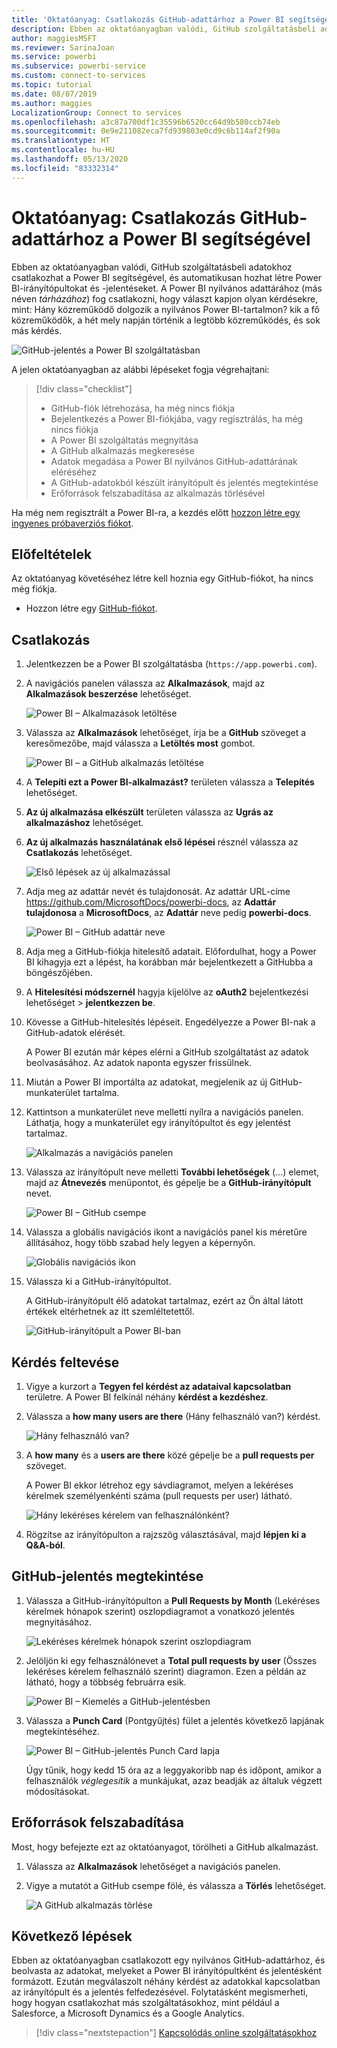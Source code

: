 ```yaml
---
title: 'Oktatóanyag: Csatlakozás GitHub-adattárhoz a Power BI segítségével'
description: Ebben az oktatóanyagban valódi, GitHub szolgáltatásbeli adatokhoz csatlakozhat a Power BI segítségével, és automatikusan hozhat létre Power BI-irányítópultokat és -jelentéseket.
author: maggiesMSFT
ms.reviewer: SarinaJoan
ms.service: powerbi
ms.subservice: powerbi-service
ms.custom: connect-to-services
ms.topic: tutorial
ms.date: 08/07/2019
ms.author: maggies
LocalizationGroup: Connect to services
ms.openlocfilehash: a3c87a700df1c35596b6520cc64d9b580ccb74eb
ms.sourcegitcommit: 0e9e211082eca7fd939803e0cd9c6b114af2f90a
ms.translationtype: HT
ms.contentlocale: hu-HU
ms.lasthandoff: 05/13/2020
ms.locfileid: "83332314"
---
```

# <a name="tutorial-connect-to-a-github-repo-with-power-bi"></a>Oktatóanyag: Csatlakozás GitHub-adattárhoz a Power BI segítségével
Ebben az oktatóanyagban valódi, GitHub szolgáltatásbeli adatokhoz csatlakozhat a Power BI segítségével, és automatikusan hozhat létre Power BI-irányítópultokat és -jelentéseket. A Power BI nyilvános adattárához (más néven *tárházához*) fog csatlakozni, hogy választ kapjon olyan kérdésekre, mint: Hány közreműködő dolgozik a nyilvános Power BI-tartalmon? kik a fő közreműködők, a hét mely napján történik a legtöbb közreműködés, és sok más kérdés. 

![GitHub-jelentés a Power BI szolgáltatásban](media/service-tutorial-connect-to-github/power-bi-github-app-tutorial-punch-card.png)

A jelen oktatóanyagban az alábbi lépéseket fogja végrehajtani:

> [!div class="checklist"]
> * GitHub-fiók létrehozása, ha még nincs fiókja 
> * Bejelentkezés a Power BI-fiókjába, vagy regisztrálás, ha még nincs fiókja
> * A Power BI szolgáltatás megnyitása
> * A GitHub alkalmazás megkeresése
> * Adatok megadása a Power BI nyilvános GitHub-adattárának eléréséhez
> * A GitHub-adatokból készült irányítópult és jelentés megtekintése
> * Erőforrások felszabadítása az alkalmazás törlésével

Ha még nem regisztrált a Power BI-ra, a kezdés előtt [hozzon létre egy ingyenes próbaverziós fiókot](https://app.powerbi.com/signupredirect?pbi_source=web).

## <a name="prerequisites"></a>Előfeltételek

Az oktatóanyag követéséhez létre kell hoznia egy GitHub-fiókot, ha nincs még fiókja. 

- Hozzon létre egy [GitHub-fiókot](https://docs.microsoft.com/contribute/get-started-setup-github).


## <a name="how-to-connect"></a>Csatlakozás
1. Jelentkezzen be a Power BI szolgáltatásba (`https://app.powerbi.com`). 
2. A navigációs panelen válassza az **Alkalmazások**, majd az **Alkalmazások beszerzése** lehetőséget.
   
   ![Power BI – Alkalmazások letöltése](media/service-tutorial-connect-to-github/power-bi-github-app-tutorial.png) 

3. Válassza az **Alkalmazások** lehetőséget, írja be a **GitHub** szöveget a keresőmezőbe, majd válassza a **Letöltés most** gombot.
   
   ![Power BI – a GitHub alkalmazás letöltése](media/service-tutorial-connect-to-github/power-bi-github-app-tutorial-app-source.png) 

4. A **Telepíti ezt a Power BI-alkalmazást?** területen válassza a **Telepítés** lehetőséget.
5. **Az új alkalmazása elkészült** területen válassza az **Ugrás az alkalmazáshoz** lehetőséget.
6. **Az új alkalmazás használatának első lépései** résznél válassza az **Csatlakozás** lehetőséget.

    ![Első lépések az új alkalmazással](media/service-tutorial-connect-to-github/power-bi-new-app-connect-get-started.png)

7. Adja meg az adattár nevét és tulajdonosát. Az adattár URL-címe https://github.com/MicrosoftDocs/powerbi-docs, az **Adattár tulajdonosa** a **MicrosoftDocs**, az **Adattár** neve pedig **powerbi-docs**. 
   
    ![Power BI – GitHub adattár neve](media/service-tutorial-connect-to-github/power-bi-github-app-tutorial-connect.png)

5. Adja meg a GitHub-fiókja hitelesítő adatait. Előfordulhat, hogy a Power BI kihagyja ezt a lépést, ha korábban már bejelentkezett a GitHubba a böngészőjében. 

6. A **Hitelesítési módszernél** hagyja kijelölve az **oAuth2** bejelentkezési lehetőséget \> **jelentkezzen be**.

7. Kövesse a GitHub-hitelesítés lépéseit. Engedélyezze a Power BI-nak a GitHub-adatok elérését.
   
   A Power BI ezután már képes elérni a GitHub szolgáltatást az adatok beolvasásához.  Az adatok naponta egyszer frissülnek.

8. Miután a Power BI importálta az adatokat, megjelenik az új GitHub-munkaterület tartalma. 
9. Kattintson a munkaterület neve melletti nyílra a navigációs panelen. Láthatja, hogy a munkaterület egy irányítópultot és egy jelentést tartalmaz. 

    ![Alkalmazás a navigációs panelen](media/service-tutorial-connect-to-github/power-bi-github-app-tutorial-left-nav-expanded.png)

10. Válassza az irányítópult neve melletti **További lehetőségek** (...) elemet, majd az **Átnevezés** menüpontot, és gépelje be a **GitHub-irányítópult** nevet.
 
    ![Power BI – GitHub csempe](media/service-tutorial-connect-to-github/power-bi-github-app-tutorial-left-nav.png) 

8. Válassza a globális navigációs ikont a navigációs panel kis méretűre állításához, hogy több szabad hely legyen a képernyőn.

    ![Globális navigációs ikon](media/service-tutorial-connect-to-github/power-bi-global-navigation-icon.png)

10. Válassza ki a GitHub-irányítópultot.
    
    A GitHub-irányítópult élő adatokat tartalmaz, ezért az Ön által látott értékek eltérhetnek az itt szemléltetettől.

    ![GitHub-irányítópult a Power BI-ban](media/service-tutorial-connect-to-github/power-bi-github-app-tutorial-new-dashboard.png)

    

## <a name="ask-a-question"></a>Kérdés feltevése

1. Vigye a kurzort a **Tegyen fel kérdést az adataival kapcsolatban** területre. A Power BI felkínál néhány **kérdést a kezdéshez**. 

1. Válassza a **how many users are there** (Hány felhasználó van?) kérdést.
 
    ![Hány felhasználó van?](media/service-tutorial-connect-to-github/power-bi-github-app-tutorial-qna-how-many-users.png)

13. A **how many** és a **users are there** közé gépelje be a **pull requests per** szöveget. 

     A Power BI ekkor létrehoz egy sávdiagramot, melyen a lekéréses kérelmek személyenkénti száma (pull requests per user) látható.

    ![Hány lekéréses kérelem van felhasználónként?](media/service-tutorial-connect-to-github/power-bi-github-app-tutorial-qna-how-many-prs.png)


13. Rögzítse az irányítópulton a rajzszög választásával, majd **lépjen ki a Q&A-ból**.

## <a name="view-the-github-report"></a>GitHub-jelentés megtekintése 

1. Válassza a GitHub-irányítópulton a **Pull Requests by Month** (Lekéréses kérelmek hónapok szerint) oszlopdiagramot a vonatkozó jelentés megnyitásához.

    ![Lekéréses kérelmek hónapok szerint oszlopdiagram](media/service-tutorial-connect-to-github/power-bi-github-app-tutorial-column-chart.png)

2. Jelöljön ki egy felhasználónevet a **Total pull requests by user** (Összes lekéréses kérelem felhasználó szerint) diagramon. Ezen a példán az látható, hogy a többség februárra esik.

    ![Power BI – Kiemelés a GitHub-jelentésben](media/service-tutorial-connect-to-github/power-bi-github-app-tutorial-cross-filter-total-prs.png)

3. Válassza a **Punch Card** (Pontgyűjtés) fület a jelentés következő lapjának megtekintéséhez. 
 
    ![Power BI – GitHub-jelentés Punch Card lapja](media/service-tutorial-connect-to-github/power-bi-github-app-tutorial-tues-3pm.png)

    Úgy tűnik, hogy kedd 15 óra az a leggyakoribb nap és időpont, amikor a felhasználók *véglegesítik* a munkájukat, azaz beadják az általuk végzett módosításokat.

## <a name="clean-up-resources"></a>Erőforrások felszabadítása

Most, hogy befejezte ezt az oktatóanyagot, törölheti a GitHub alkalmazást. 

1. Válassza az **Alkalmazások** lehetőséget a navigációs panelen.
2. Vigye a mutatót a GitHub csempe fölé, és válassza a **Törlés** lehetőséget.

    ![A GitHub alkalmazás törlése](media/service-tutorial-connect-to-github/power-bi-github-app-tutorial-delete.png)

## <a name="next-steps"></a>Következő lépések

Ebben az oktatóanyagban csatlakozott egy nyilvános GitHub-adattárhoz, és beolvasta az adatokat, melyeket a Power BI irányítópultként és jelentésként formázott. Ezután megválaszolt néhány kérdést az adatokkal kapcsolatban az irányítópult és a jelentés felfedezésével. Folytatásként megismerheti, hogy hogyan csatlakozhat más szolgáltatásokhoz, mint például a Salesforce, a Microsoft Dynamics és a Google Analytics. 
 
> [!div class="nextstepaction"]
> [Kapcsolódás online szolgáltatásokhoz](service-connect-to-services.md)


